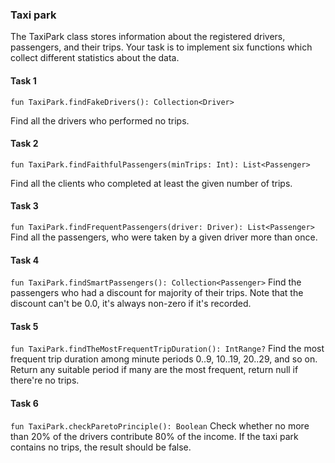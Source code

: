 ### Taxi park

The TaxiPark class stores information about the registered drivers, passengers, and their trips. Your task is to implement six functions which collect different statistics about the data.

#### Task 1

```fun TaxiPark.findFakeDrivers(): Collection<Driver>```

Find all the drivers who performed no trips.

#### Task 2

```fun TaxiPark.findFaithfulPassengers(minTrips: Int): List<Passenger>```

Find all the clients who completed at least the given number of trips.

#### Task 3

```fun TaxiPark.findFrequentPassengers(driver: Driver): List<Passenger>```
Find all the passengers, who were taken by a given driver more than once.

#### Task 4

```fun TaxiPark.findSmartPassengers(): Collection<Passenger>```
Find the passengers who had a discount for majority of their trips. Note that the discount can't be 0.0, it's always non-zero if it's recorded.

#### Task 5

```fun TaxiPark.findTheMostFrequentTripDuration(): IntRange?```
Find the most frequent trip duration among minute periods 0..9, 10..19, 20..29, and so on. Return any suitable period if many are the most frequent, return null if there're no trips.

#### Task 6

```fun TaxiPark.checkParetoPrinciple(): Boolean```
Check whether no more than 20% of the drivers contribute 80% of the income. If the taxi park contains no trips, the result should be false.